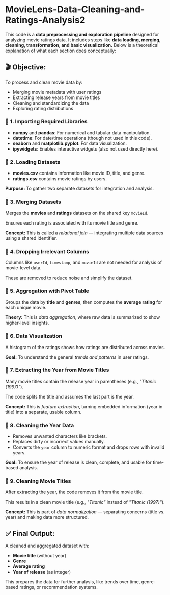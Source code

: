 # MovieLens-Data-Cleaning-and-Ratings-Analysis2
<!DOCTYPE html>
<html lang="en">
<head>
    <meta charset="UTF-8">
</head>
<body>
<p>
This code is a <strong>data preprocessing and exploration pipeline</strong> designed for analyzing movie ratings data. It includes steps like <strong>data loading, merging, cleaning, transformation, and basic visualization.</strong> Below is a theoretical explanation of what each section does conceptually: </p>

<h2>🎬 Objective:</h2>
<p>To process and clean movie data by:</p>
<ul>
    <li>Merging movie metadata with user ratings</li>
    <li>Extracting release years from movie titles</li>
    <li>Cleaning and standardizing the data</li>
    <li>Exploring rating distributions</li>
</ul>

<h3>🔹 1. Importing Required Libraries</h3>
<ul>
    <li><strong>numpy</strong> and <strong>pandas</strong>: For numerical and tabular data manipulation.</li>
    <li><strong>datetime</strong>: For date/time operations (though not used in this code).</li>
    <li><strong>seaborn</strong> and <strong>matplotlib.pyplot</strong>: For data visualization.</li>
    <li><strong>ipywidgets</strong>: Enables interactive widgets (also not used directly here).</li>
</ul>

<h3>🔹 2. Loading Datasets</h3>
<ul>
    <li><strong>movies.csv</strong> contains information like movie ID, title, and genre.</li>
    <li><strong>ratings.csv</strong> contains movie ratings by users.</li>
</ul>
<p><strong>Purpose:</strong> To gather two separate datasets for integration and analysis.</p>

<h3>🔹 3. Merging Datasets</h3>
<p>Merges the <strong>movies</strong> and <strong>ratings</strong> datasets on the shared key <code>movieId</code>.</p>
<p>Ensures each rating is associated with its movie title and genre.</p>
<p><strong>Concept:</strong> This is called a <em>relational join</em> — integrating multiple data sources using a shared identifier.</p>

<h3>🔹 4. Dropping Irrelevant Columns</h3>
<p>Columns like <code>userId</code>, <code>timestamp</code>, and <code>movieId</code> are not needed for analysis of movie-level data.</p>
<p>These are removed to reduce noise and simplify the dataset.</p>

<h3>🔹 5. Aggregation with Pivot Table</h3>
<p>Groups the data by <strong>title</strong> and <strong>genres</strong>, then computes the <strong>average rating</strong> for each unique movie.</p>
<p><strong>Theory:</strong> This is <em>data aggregation</em>, where raw data is summarized to show higher-level insights.</p>

<h3>🔹 6. Data Visualization</h3>
<p>A histogram of the ratings shows how ratings are distributed across movies.</p>
<p><strong>Goal:</strong> To understand the general <em>trends and patterns</em> in user ratings.</p>

<h3>🔹 7. Extracting the Year from Movie Titles</h3>
<p>Many movie titles contain the release year in parentheses (e.g., <em>"Titanic (1997)"</em>).</p>
<p>The code splits the title and assumes the last part is the year.</p>
<p><strong>Concept:</strong> This is <em>feature extraction</em>, turning embedded information (year in title) into a separate, usable column.</p>

<h3>🔹 8. Cleaning the Year Data</h3>
<ul>
    <li>Removes unwanted characters like brackets.</li>
    <li>Replaces dirty or incorrect values manually.</li>
    <li>Converts the <code>year</code> column to numeric format and drops rows with invalid years.</li>
</ul>
<p><strong>Goal:</strong> To ensure the year of release is clean, complete, and usable for time-based analysis.</p>

<h3>🔹 9. Cleaning Movie Titles</h3>
<p>After extracting the year, the code removes it from the movie title.</p>
<p>This results in a clean movie title (e.g., <em>"Titanic"</em> instead of <em>"Titanic (1997)"</em>).</p>
<p><strong>Concept:</strong> This is part of <em>data normalization</em> — separating concerns (title vs. year) and making data more structured.</p>

<h2>✅ Final Output:</h2>
<p>A cleaned and aggregated dataset with:</p>
<ul>
    <li><strong>Movie title</strong> (without year)</li>
    <li><strong>Genre</strong></li>
    <li><strong>Average rating</strong></li>
    <li><strong>Year of release</strong> (as integer)</li>
</ul>
<p>This prepares the data for further analysis, like trends over time, genre-based ratings, or recommendation systems.</p>

</body>
</html>

